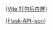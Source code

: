 [[Vite 打包后白屏]]

[[Flask-API-json]]

[//begin]: # "Autogenerated link references for markdown compatibility"
[Vite 打包后白屏]: <notes/Vite 打包后白屏> "Vite 打包后白屏"
[Flask-API-json]: notes/Flask-API-json "Daily-2022-01-17 星期一"
[//end]: # "Autogenerated link references"
